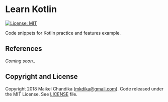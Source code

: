 # Learn Kotlin

[![License: MIT](https://img.shields.io/badge/License-MIT-blue.svg)](/LICENSE)

Code snippets for Kotlin practice and features example.

## References

_Coming soon.._

## Copyright and License

Copyright 2018 Maikel Chandika (mkdika@gmail.com). Code released under the 
MIT License. See [LICENSE](/LICENSE) file.